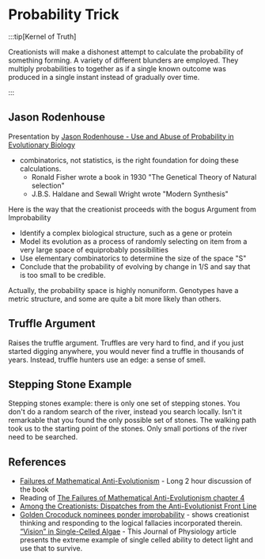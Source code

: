 # Probability Trick

:::tip[Kernel of Truth]

Creationists will make a dishonest attempt to calculate the probability of something forming. A variety of different blunders are employed. They multiply probabilities to together as if a single known outcome was produced in a single instant instead of gradually over time.

:::

## Jason Rodenhouse

Presentation by [Jason Rodenhouse - Use and Abuse of Probability in Evolutionary Biology](https://www.youtube.com/watch?v=OLwKeOhQL6o)

* combinatorics, not statistics, is the right foundation for doing these calculations.
  * Ronald Fisher wrote a book in 1930 "The Genetical Theory of Natural selection"
  * J.B.S. Haldane and Sewall Wright wrote "Modern Synthesis"

Here is the way that the creationist proceeds with the bogus Argument from Improbability

* Identify a complex biological structure, such as a gene or protein
* Model its evolution as a process of randomly selecting on item from a very large space of equiprobably possibilities
* Use elementary combinatorics to determine the size of the space "S"
* Conclude that the probability of evolving by change in 1/S and say that is too small to be credible.

Actually, the probability space is highly nonuniform.  Genotypes have a metric structure, and some are quite a bit more likely than others.

## Truffle Argument

Raises the truffle argument.  Truffles are very hard to find, and if you just started digging anywhere, you would never find a truffle in thousands of years.  Instead, truffle hunters use an edge: a sense of smell.

## Stepping Stone Example

Stepping stones example: there is only one set of stepping stones.  You don't do a random search of the river, instead you search locally.  Isn't it remarkable that you found the only possible set of stones.  The walking path took us to the starting point of the stones.  Only small portions of the river need to be searched.

## References

* [Failures of Mathematical Anti-Evolutionism](https://www.youtube.com/watch?v=bVNYTF6-k60) - Long 2 hour discussion of the book
* Reading of [The Failures of Mathematical Anti-Evolutionism chapter 4](https://www.youtube.com/watch?v=4Ja4wunF0rU)
* [Among the Creationists: Dispatches from the Anti-Evolutionist Front Line](https://www.youtube.com/watch?v=QCZ5SKk7zaM)
* [Golden Crocoduck nominees ponder improbability](https://www.youtube.com/watch?v=SxxolSyWd6Y) - shows creationist thinking and responding to the logical fallacies incorporated therein.
[“Vision” in Single-Celled Algae](https://journals.physiology.org/doi/full/10.1152/nips.01517.2004?fbclid=IwY2xjawIe7JlleHRuA2FlbQIxMAABHfSA2iEe15W-fxvBjWJEEqFRkqYTeiK8AuBqUZWqt2uBT-eVAxvAbVe7Kw_aem_1590BV1PBhUoSJZmZVWsAg) - This Journal of Physiology article presents the extreme example of single celled ability to detect light and use that to survive.

